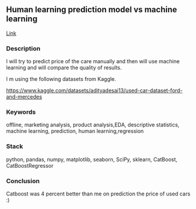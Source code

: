 ## Human learning prediction model vs machine learning
[Link](https://github.com/evkis/data_analysis_science_pet/blob/main/12_human_learning_vs_machine_learning/12_human_learning_vs_machine_learning.ipynb)

### Description
I will try to predict price of the care manually and then will use machine learning and will compare the quality of results.

I m using the following datasets from Kaggle.

https://www.kaggle.com/datasets/adityadesai13/used-car-dataset-ford-and-mercedes

### Keywords
offline, marketing analysis, product analysis,EDA, descriptive statistics, 
machine learning, prediction, human learning,regression

### Stack

python, pandas, numpy, matplotlib, seaborn, SciPy, sklearn, CatBoost, CatBoostRegressor

### Conclusion

Catboost was 4 percent better than me on prediction the price of used cars :)
